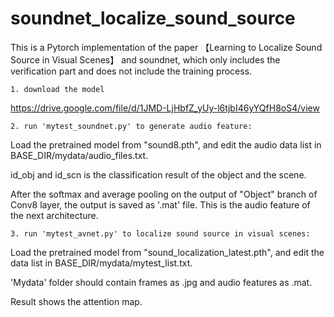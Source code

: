 # soundnet_localize_sound_source
This is a Pytorch implementation of the paper 【Learning to Localize Sound Source in Visual Scenes】 and soundnet, which only includes the verification part and does not include the training process.

	1. download the model
https://drive.google.com/file/d/1JMD-LjHbfZ_yUy-l6tjbI46yYQfH8oS4/view

	2. run 'mytest_soundnet.py' to generate audio feature:
Load the pretrained model from "sound8.pth", and edit the audio data list in BASE_DIR/mydata/audio_files.txt. 

id_obj and id_scn is the classification result of the object and the scene.

After the softmax and average pooling on the output of "Object" branch of Conv8 layer, the output is saved as '.mat' file. This is the audio feature of the next architecture.

	3. run 'mytest_avnet.py' to localize sound source in visual scenes:
Load the pretrained model from "sound_localization_latest.pth", and edit the data list in BASE_DIR/mydata/mytest_list.txt. 

'Mydata' folder should contain frames as .jpg and audio features as .mat.

Result shows the attention map.
